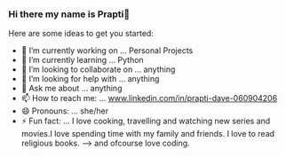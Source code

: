 ### Hi there my name is Prapti👋

Here are some ideas to get you started:

- 🔭 I’m currently working on ... Personal Projects
- 🌱 I’m currently learning ... Python
- 👯 I’m looking to collaborate on ... anything
- 🤔 I’m looking for help with ... anything
- 💬 Ask me about ... anything
- 📫 How to reach me: ... www.linkedin.com/in/prapti-dave-060904206
- 😄 Pronouns: ... she/her
- ⚡ Fun fact: ... I love cooking, travelling and watching new series and movies.I love spending time with my family and friends. I love to read religious books.
--> and ofcourse love coding.
